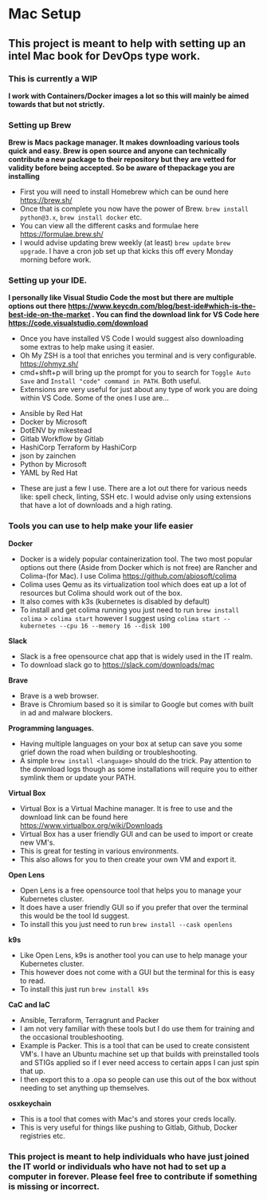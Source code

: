 # Mac Setup
## This project is meant to help with setting up an intel Mac book for DevOps type work.
### This is currently a WIP

**I work with Containers/Docker images a lot so this will mainly be aimed towards that but not strictly.**

### Setting up Brew
**Brew is Macs package manager. It makes downloading various tools quick and easy. Brew is open source and anyone can technically contribute a new package to their repository but they are vetted for validity before being accepted. So be aware of thepackage you are installing**
* First you will need to install Homebrew which can be ound here https://brew.sh/
* Once that is complete you now have the power of Brew. `brew install python@3.x`, `brew install docker` etc.
* You can view all the different casks and formulae here https://formulae.brew.sh/
* I would advise updating brew weekly (at least) `brew update` `brew upgrade`. I have a cron job set up that kicks this off every Monday morning before work.

### Setting up your IDE.
**I personally like Visual Studio Code the most but there are multiple options out there https://www.keycdn.com/blog/best-ide#which-is-the-best-ide-on-the-market . You can find the download link for VS Code here https://code.visualstudio.com/download**
* Once you have installed VS Code I would suggest also downloading some extras to help make using it easier.
* Oh My ZSH is a tool that enriches you terminal and is very configurable. https://ohmyz.sh/
* cmd+shft+p will bring up the prompt for you to search for `Toggle Auto Save` and `Install "code" command in PATH`. Both useful.
* Extensions are very useful for just about any type of work you are doing within VS    Code. Some of the ones I use are...
- Ansible by Red Hat
- Docker by Microsoft
- DotENV by mikestead
- Gitlab Workflow by Gitlab
- HashiCorp Terraform by HashiCorp
- json by zainchen
- Python by Microsoft
- YAML by Red Hat
* These are just a few I use. There are a lot out there for various needs like: spell   check, linting, SSH etc. I would advise only using extensions that have a lot of    downloads and a high rating.

### Tools you can use to help make your life easier

**Docker**
* Docker is a widely popular containerization tool. The two most popular options out there (Aside from Docker which is not free) are Rancher and Colima-(for Mac). I use Colima https://github.com/abiosoft/colima
* Colima uses Qemu as its virtualization tool which does eat up a lot of resources but Colima should work out of the box.
* It also comes with k3s (kubernetes is disabled by default)
* To install and get colima running you just need to run `brew install colima` > `colima start` however I suggest using `colima start --kubernetes --cpu 16 --memory 16 --disk 100`

**Slack**
* Slack is a free opensource chat app that is widely used in the IT realm.
* To download slack go to https://slack.com/downloads/mac

**Brave**
* Brave is a web browser.
* Brave is Chromium based so it is similar to Google but comes with built in ad and malware blockers.

**Programming languages.**
* Having multiple languages on your box at setup can save you some grief down the road when building or troubleshooting.
* A simple `brew install <language>` should do the trick. Pay attention to the download logs though as some installations will require you to either symlink them or update your PATH.

**Virtual Box**
* Virtual Box is a Virtual Machine manager. It is free to use and the download link can be found here https://www.virtualbox.org/wiki/Downloads
* Virtual Box has a user friendly GUI and can be used to import or create new VM's.
* This is great for testing in various environments.
* This also allows for you to then create your own VM and export it.

**Open Lens**
* Open Lens is a free opensource tool that helps you to manage your Kubernetes cluster. 
* It does have a user friendly GUI so if you prefer that over the terminal this would be the tool Id suggest.
* To install this you just need to run `brew install --cask openlens`

**k9s**
* Like Open Lens, k9s is another tool you can use to help manage your Kubernetes cluster.
* This however does not come with a GUI but the terminal for this is easy to read.
* To install this just run `brew install k9s`

**CaC and IaC**
* Ansible, Terraform, Terragrunt and Packer
* I am not very familiar with these tools but I do use them for training and the occasional troubleshooting.
* Example is Packer. This is a tool that can be used to create consistent VM's. I have an Ubuntu machine set up that builds with preinstalled tools and STIGs applied so if I ever need access to certain apps I can just spin that up.
* I then export this to a .opa so people can use this out of the box without needing to set anything up themselves.

**osxkeychain**
*  This is a tool that comes with Mac's and stores your creds locally.
*  This is very useful for things like pushing to Gitlab, Github, Docker registries etc.


### This project is meant to help individuals who have just joined the IT world or individuals who have not had to set up a computer in forever. Please feel free to contribute if something is missing or incorrect.